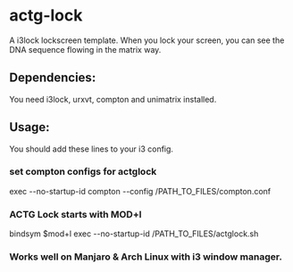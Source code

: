 # actg-lock
A i3lock lockscreen template. When you lock your screen, you can see the DNA sequence flowing in the matrix way.

## Dependencies:
You need i3lock, urxvt, compton and unimatrix installed.

## Usage:
You should add these lines to your i3 config.

### set compton configs for actglock
exec --no-startup-id compton --config /PATH_TO_FILES/compton.conf

### ACTG Lock starts with MOD+l
bindsym $mod+l exec --no-startup-id /PATH_TO_FILES/actglock.sh


### Works well on Manjaro & Arch Linux with i3 window manager.
